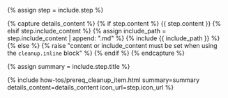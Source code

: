 {% assign step = include.step %}

{% capture details_content %}
{% if step.content %}
{{ step.content }}
{% elsif step.include_content %}
{% assign include_path = step.include_content | append: ".md" %}
{% include {{ include_path }} %}
{% else %}
    {% raise "content or include_content must be set when using the `cleanup.inline` block" %}
{% endif %}
{% endcapture %}

{% assign summary = include.step.title %}

{% include how-tos/prereq_cleanup_item.html summary=summary details_content=details_content icon_url=step.icon_url %}